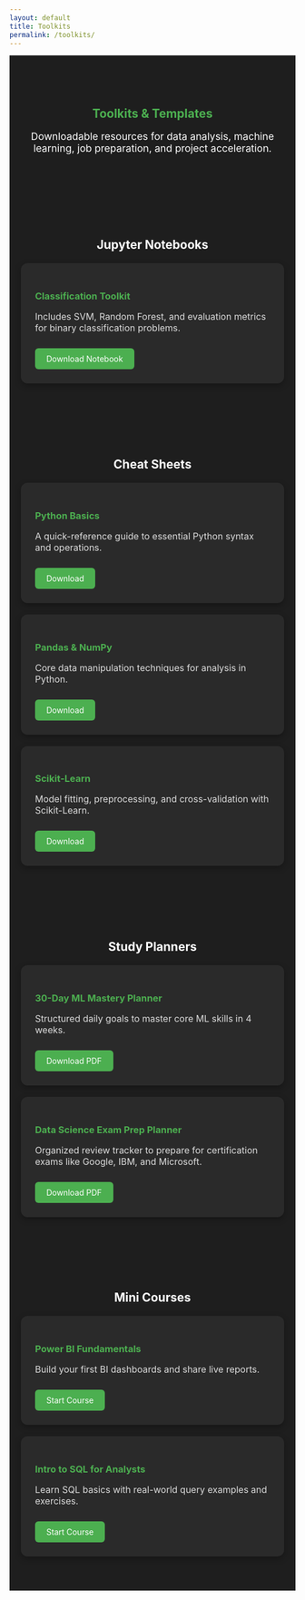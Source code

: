 ```yaml
---
layout: default
title: Toolkits
permalink: /toolkits/
---
```


<section class="toolkits-header" style="background-color: #1e1e1e; color: white; padding: 60px 20px; text-align: center;">
  <div style="max-width: 800px; margin: auto;">
    <h1 style="color: #4CAF50;">Toolkits & Templates</h1>
    <p style="font-size: 1.1rem;">
      Downloadable resources for data analysis, machine learning, job preparation, and project acceleration.
    </p>
  </div>
</section>

<section class="toolkit-section">
  <h2> Jupyter Notebooks</h2>
  <div class="card">
    <h3>Classification Toolkit</h3>
    <p>Includes SVM, Random Forest, and evaluation metrics for binary classification problems.</p>
    <a href="/projects/chest_ct_scan_Cancer_Detection_cnn.ipynb" class="button">Download Notebook</a>
  </div>
</section>

<section class="toolkit-section">
  <h2> Cheat Sheets</h2>
  <div class="card">
    <h3>Python Basics</h3>
    <p>A quick-reference guide to essential Python syntax and operations.</p>
    <a href="/assets/cheatsheets/python-cheatsheet.pdf" class="button">Download</a>
  </div>
  <div class="card">
    <h3>Pandas & NumPy</h3>
    <p>Core data manipulation techniques for analysis in Python.</p>
    <a href="/assets/cheatsheets/pandas-numpy-cheatsheet.pdf" class="button">Download</a>
  </div>
  <div class="card">
    <h3>Scikit-Learn</h3>
    <p>Model fitting, preprocessing, and cross-validation with Scikit-Learn.</p>
    <a href="/assets/cheatsheets/sklearn-cheatsheet.pdf" class="button">Download</a>
  </div>
</section>

<section class="toolkit-section">
  <h2> Study Planners</h2>
  <div class="card">
    <h3>30-Day ML Mastery Planner</h3>
    <p>Structured daily goals to master core ML skills in 4 weeks.</p>
    <a href="/assets/planners/30day-ml-planner.pdf" class="button">Download PDF</a>
  </div>
  <div class="card">
    <h3>Data Science Exam Prep Planner</h3>
    <p>Organized review tracker to prepare for certification exams like Google, IBM, and Microsoft.</p>
    <a href="/assets/planners/exam-prep-planner.pdf" class="button">Download PDF</a>
  </div>
</section>

<section class="toolkit-section">
  <h2> Mini Courses</h2>
  <div class="card">
    <h3>Power BI Fundamentals</h3>
    <p>Build your first BI dashboards and share live reports.</p>
    <a href="/courses/powerbi/" class="button">Start Course</a>
  </div>
  <div class="card">
    <h3>Intro to SQL for Analysts</h3>
    <p>Learn SQL basics with real-world query examples and exercises.</p>
    <a href="/courses/sql/" class="button">Start Course</a>
  </div>
</section>
<style>
.toolkit-section {
  padding: 40px 20px;
  text-align: center;
  background-color: #1e1e1e;
  color: white;
}
.toolkit-section:nth-of-type(even) {
  background-color: #1e1e1e;
}
.card {
  background: #2a2a2a;
  padding: 25px;
  border-radius: 12px;
  max-width: 700px;
  margin: 20px auto;
  box-shadow: 0 4px 12px rgba(0,0,0,0.3);
  text-align: left;
  color: white;
}
.card h3 {
  color: #4CAF50;
  margin-bottom: 10px;
}
.card p {
  font-size: 1rem;
  color: #ddd;
}
.button {
  display: inline-block;
  margin-top: 10px;
  background: #4CAF50;
  color: white;
  padding: 10px 20px;
  border-radius: 6px;
  text-decoration: none;
}
.button:hover {
  background: #45a049;
}
</style>

